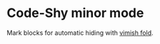 # Code-Shy minor mode

Mark blocks for automatic hiding with [vimish fold](https://github.com/matsievskiysv/vimish-fold).
